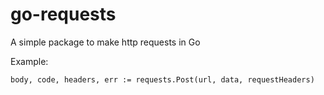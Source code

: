 go-requests
===========

A simple package to make http requests in Go

Example:
```golang
body, code, headers, err := requests.Post(url, data, requestHeaders)

```
